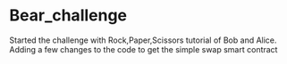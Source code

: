 # Bear_challenge
Started the challenge with Rock,Paper,Scissors tutorial of Bob and Alice.
Adding a few changes to the code to get the simple swap smart contract
